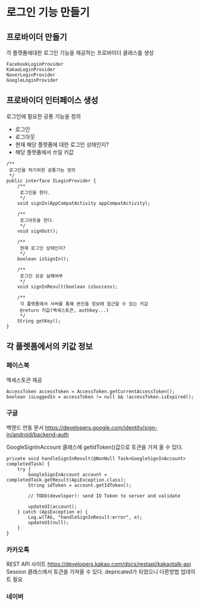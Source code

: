 # 로그인 기능 만들기

## 프로바이더 만들기
각 플렛폼에대한 로그인 기능을 제공하는 프로바이더 클래스를 생성
```
FacebookLoginProvider
KakaoLoginProvider
NaverLoginProvider
GoogleLoginProvider
```

## 프로바이더 인터페이스 생성
로그인에 필요한 공통 기능을 정의
 - 로그인
 - 로그아웃
 - 현재 해당 플렛폼에 대한 로그인 상태인지?
 - 해당 플렛폼에서 쓰일 키값

```
/**
 로그인을 하기위한 공통기능 정의
 */
public interface ILoginProvider {
    /**
     로그인을 한다.
     */
    void signIn(AppCompatActivity appCompatActivity);

    /**
     로그아웃을 한다.
     */
    void signOut();

    /**
     현재 로그인 상태인지?
     */
    boolean isSignIn();

    /**
     로그인 성공 실패여부
     */
    void signInResult(boolean isSuccess);
    
    /**
     각 플렛폼에서 서버를 통해 본인을 정보에 접근할 수 있는 키값
     @return 키값(엑세스토큰, authkey...)
     */
    String getKey();
}

```

## 각 플렛폼에서의 키값 정보

### 페이스북
엑세스토큰 제공
```
AccessToken accessToken = AccessToken.getCurrentAccessToken();
boolean isLoggedIn = accessToken != null && !accessToken.isExpired();
```

### 구글
백엔드 연동 문서
https://developers.google.com/identity/sign-in/android/backend-auth

GoogleSignInAccount 클래스에 getIdToken()값으로 토큰을 가져 올 수 있다.
```
private void handleSignInResult(@NonNull Task<GoogleSignInAccount> completedTask) {
    try {
        GoogleSignInAccount account = completedTask.getResult(ApiException.class);
        String idToken = account.getIdToken();

        // TODO(developer): send ID Token to server and validate

        updateUI(account);
    } catch (ApiException e) {
        Log.w(TAG, "handleSignInResult:error", e);
        updateUI(null);
    }
}
```

### 카카오톡

REST API 사이트
https://developers.kakao.com/docs/restapi/kakaotalk-api
Session 클래스에서 토큰을 가져올 수 있다. depricated가 되었으니 다른방법 업데이트 필요


### 네이버